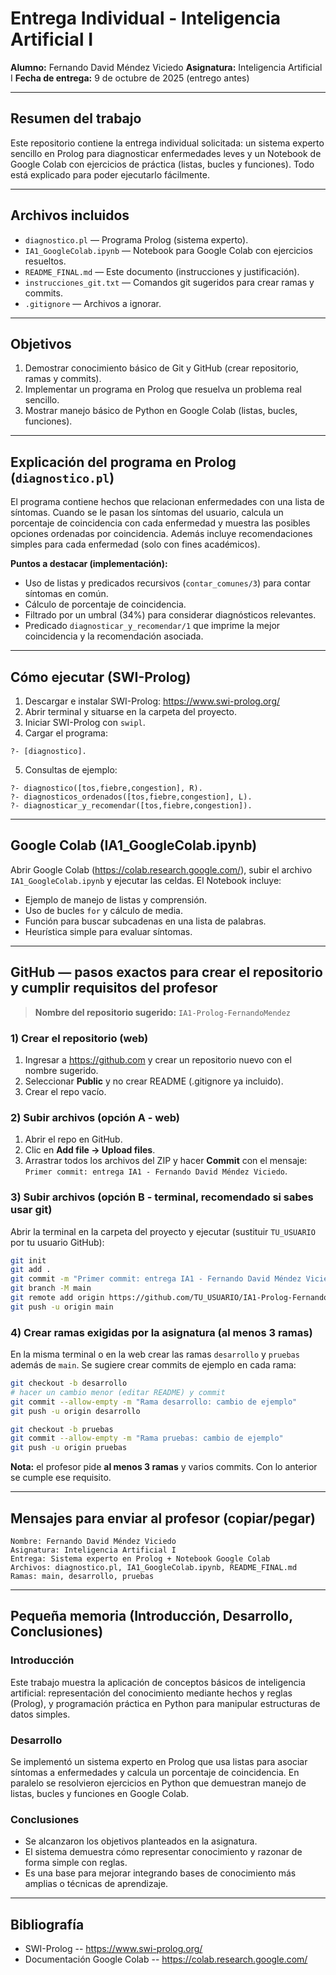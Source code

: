 # Entrega Individual - Inteligencia Artificial I
**Alumno:** Fernando David Méndez Viciedo
**Asignatura:** Inteligencia Artificial I
**Fecha de entrega:** 9 de octubre de 2025 (entrego antes)

---

## Resumen del trabajo
Este repositorio contiene la entrega individual solicitada: un sistema experto sencillo en Prolog para diagnosticar enfermedades leves y un Notebook de Google Colab con ejercicios de práctica (listas, bucles y funciones). Todo está explicado para poder ejecutarlo fácilmente.

---

## Archivos incluidos
- `diagnostico.pl` — Programa Prolog (sistema experto).
- `IA1_GoogleColab.ipynb` — Notebook para Google Colab con ejercicios resueltos.
- `README_FINAL.md` — Este documento (instrucciones y justificación).
- `instrucciones_git.txt` — Comandos git sugeridos para crear ramas y commits.
- `.gitignore` — Archivos a ignorar.

---

## Objetivos
1. Demostrar conocimiento básico de Git y GitHub (crear repositorio, ramas y commits).
2. Implementar un programa en Prolog que resuelva un problema real sencillo.
3. Mostrar manejo básico de Python en Google Colab (listas, bucles, funciones).

---

## Explicación del programa en Prolog (`diagnostico.pl`)
El programa contiene hechos que relacionan enfermedades con una lista de síntomas. Cuando se le pasan los síntomas del usuario, calcula un porcentaje de coincidencia con cada enfermedad y muestra las posibles opciones ordenadas por coincidencia. Además incluye recomendaciones simples para cada enfermedad (solo con fines académicos).

**Puntos a destacar (implementación):**
- Uso de listas y predicados recursivos (`contar_comunes/3`) para contar síntomas en común.
- Cálculo de porcentaje de coincidencia.
- Filtrado por un umbral (34%) para considerar diagnósticos relevantes.
- Predicado `diagnosticar_y_recomendar/1` que imprime la mejor coincidencia y la recomendación asociada.

---

## Cómo ejecutar (SWI-Prolog)
1. Descargar e instalar SWI-Prolog: https://www.swi-prolog.org/
2. Abrir terminal y situarse en la carpeta del proyecto.
3. Iniciar SWI-Prolog con `swipl`.
4. Cargar el programa:
```
?- [diagnostico].
```
5. Consultas de ejemplo:
```
?- diagnostico([tos,fiebre,congestion], R).
?- diagnosticos_ordenados([tos,fiebre,congestion], L).
?- diagnosticar_y_recomendar([tos,fiebre,congestion]).
```

---

## Google Colab (IA1_GoogleColab.ipynb)
Abrir Google Colab (https://colab.research.google.com/), subir el archivo `IA1_GoogleColab.ipynb` y ejecutar las celdas. El Notebook incluye:
- Ejemplo de manejo de listas y comprensión.
- Uso de bucles `for` y cálculo de media.
- Función para buscar subcadenas en una lista de palabras.
- Heurística simple para evaluar síntomas.

---

## GitHub — pasos exactos para crear el repositorio y cumplir requisitos del profesor
> **Nombre del repositorio sugerido:** `IA1-Prolog-FernandoMendez`

### 1) Crear el repositorio (web)
1. Ingresar a https://github.com y crear un repositorio nuevo con el nombre sugerido.
2. Seleccionar **Public** y no crear README (.gitignore ya incluido).
3. Crear el repo vacío.

### 2) Subir archivos (opción A - web)
1. Abrir el repo en GitHub.
2. Clic en **Add file -> Upload files**.
3. Arrastrar todos los archivos del ZIP y hacer **Commit** con el mensaje: `Primer commit: entrega IA1 - Fernando David Méndez Viciedo`.

### 3) Subir archivos (opción B - terminal, recomendado si sabes usar git)
Abrir la terminal en la carpeta del proyecto y ejecutar (sustituir `TU_USUARIO` por tu usuario GitHub):
```bash
git init
git add .
git commit -m "Primer commit: entrega IA1 - Fernando David Méndez Viciedo"
git branch -M main
git remote add origin https://github.com/TU_USUARIO/IA1-Prolog-FernandoMendez.git
git push -u origin main
```

### 4) Crear ramas exigidas por la asignatura (al menos 3 ramas)
En la misma terminal o en la web crear las ramas `desarrollo` y `pruebas` además de `main`. Se sugiere crear commits de ejemplo en cada rama:
```bash
git checkout -b desarrollo
# hacer un cambio menor (editar README) y commit
git commit --allow-empty -m "Rama desarrollo: cambio de ejemplo"
git push -u origin desarrollo

git checkout -b pruebas
git commit --allow-empty -m "Rama pruebas: cambio de ejemplo"
git push -u origin pruebas
```

**Nota:** el profesor pide **al menos 3 ramas** y varios commits. Con lo anterior se cumple ese requisito.

---

## Mensajes para enviar al profesor (copiar/pegar)
```
Nombre: Fernando David Méndez Viciedo
Asignatura: Inteligencia Artificial I
Entrega: Sistema experto en Prolog + Notebook Google Colab
Archivos: diagnostico.pl, IA1_GoogleColab.ipynb, README_FINAL.md
Ramas: main, desarrollo, pruebas
```

---

## Pequeña memoria (Introducción, Desarrollo, Conclusiones)
### Introducción
Este trabajo muestra la aplicación de conceptos básicos de inteligencia artificial: representación del conocimiento mediante hechos y reglas (Prolog), y programación práctica en Python para manipular estructuras de datos simples.

### Desarrollo
Se implementó un sistema experto en Prolog que usa listas para asociar síntomas a enfermedades y calcula un porcentaje de coincidencia. En paralelo se resolvieron ejercicios en Python que demuestran manejo de listas, bucles y funciones en Google Colab.

### Conclusiones
- Se alcanzaron los objetivos planteados en la asignatura.
- El sistema demuestra cómo representar conocimiento y razonar de forma simple con reglas.
- Es una base para mejorar integrando bases de conocimiento más amplias o técnicas de aprendizaje.

---

## Bibliografía
- SWI-Prolog -- https://www.swi-prolog.org/
- Documentación Google Colab -- https://colab.research.google.com/
